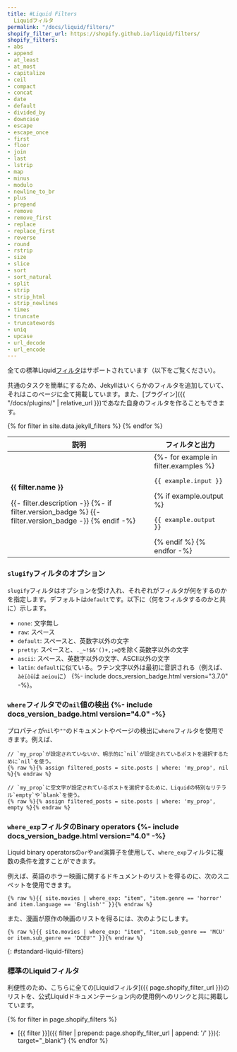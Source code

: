 ```yaml
---
title: #Liquid Filters
  Liquidフィルタ
permalink: "/docs/liquid/filters/"
shopify_filter_url: https://shopify.github.io/liquid/filters/
shopify_filters:
- abs
- append
- at_least
- at_most
- capitalize
- ceil
- compact
- concat
- date
- default
- divided_by
- downcase
- escape
- escape_once
- first
- floor
- join
- last
- lstrip
- map
- minus
- modulo
- newline_to_br
- plus
- prepend
- remove
- remove_first
- replace
- replace_first
- reverse
- round
- rstrip
- size
- slice
- sort
- sort_natural
- split
- strip
- strip_html
- strip_newlines
- times
- truncate
- truncatewords
- uniq
- upcase
- url_decode
- url_encode
---
```


全ての標準Liquid[フィルタ](#standard-liquid-filters)はサポートされています（以下をご覧ください）。

<!-- All of the standard Liquid [filters](#standard-liquid-filters) are supported (see below). -->

共通のタスクを簡単にするため、Jekyllはいくらかのフィルタを追加していて、それはこのページに全て掲載しています。また、[プラグイン]({{ "/docs/plugins/" | relative_url }})であなた自身のフィルタを作ることもできます。

<!-- To make common tasks easier, Jekyll even adds a few handy filters of its own,
all of which you can find on this page. You can also create your own filters
using [plugins](/docs/plugins/). -->

<div class="mobile-side-scroller">
<table>
  <thead>
    <tr>
      <th>説明<!-- Description --></th>
      <th><span class="filter">フィルタ</span>と<span class="output">出力</span><!-- <span class="filter">Filter</span> and <span class="output">Output</span> --></th>
    </tr>
  </thead>
  <tbody>
    {% for filter in site.data.jekyll_filters %}
      <tr>
        <td>
          <p class="name"><strong>{{ filter.name }}</strong></p>
          <p>
            {{- filter.description -}}
            {%- if filter.version_badge %}
              <span class="version-badge" title="This filter is available from version {{ filter.version_badge }}">
                {{- filter.version_badge -}}
              </span>
            {% endif -%}
          </p>
        </td>
        <td class="align-center">
          {%- for example in filter.examples %}
            <p><code class="filter">{{ example.input }}</code></p>
            {% if example.output %}<p><code class="output">{{ example.output }}</code></p>{% endif %}
          {% endfor -%}
        </td>
      </tr>
    {% endfor %}
  </tbody>
</table>
</div>

### `slugify`フィルタのオプション
<!-- ### Options for the `slugify` filter -->

`slugify`フィルタはオプションを受け入れ、それぞれがフィルタが何をするのかを指定します。デフォルトは`default`です。以下に（何をフィルタするのかと共に）示します。

<!-- The `slugify` filter accepts an option, each specifying what to filter.
The default is `default`. They are as follows (with what they filter): -->

- `none`: 文字無し
- `raw`: スペース
- `default`: スペースと、英数字以外の文字
- `pretty`: スペースと、`._~!$&'()+,;=@`を除く英数字以外の文字
- `ascii`: スペース、英数字以外の文字、ASCII以外の文字
- `latin`: `default`に似ている。ラテン文字以外は最初に音訳される（例えば、`àèïòü`は `aeiou`に） {%- include docs_version_badge.html version="3.7.0" -%}。

<!-- - `none`: no characters
- `raw`: spaces
- `default`: spaces and non-alphanumeric characters
- `pretty`: spaces and non-alphanumeric characters except for `._~!$&'()+,;=@`
- `ascii`: spaces, non-alphanumeric, and non-ASCII characters
- `latin`: like `default`, except Latin characters are first transliterated (e.g. `àèïòü` to `aeiou`) {%- include docs_version_badge.html version="3.7.0" -%}. -->

### `where`フィルタでの`nil`値の検出 {%- include docs_version_badge.html version="4.0" -%}
<!-- ### Detecting `nil` values with `where` filter {%- include docs_version_badge.html version="4.0" -%} -->

プロパティが`nil`や`""`のドキュメントやページの検出に`where`フィルタを使用できます。例えば、

<!-- You can use the `where` filter to detect documents and pages with properties that are `nil` or `""`. For example, -->

```liquid
// `my_prop`が設定されていないか、明示的に`nil`が設定されているポストを選択するために`nil`を使う。
{% raw %}{% assign filtered_posts = site.posts | where: 'my_prop', nil %}{% endraw %}
```

<!-- ```liquid
// Using `nil` to select posts that either do not have `my_prop` defined or `my_prop` has been set to `nil` explicitly.
{% raw %}{% assign filtered_posts = site.posts | where: 'my_prop', nil %}{% endraw %}
``` -->

```liquid
// `my_prop`に空文字が設定されているポストを選択するために、Liquidの特別なリテラル`empty`や`blank`を使う。
{% raw %}{% assign filtered_posts = site.posts | where: 'my_prop', empty %}{% endraw %}
```

<!-- ```liquid
// Using Liquid's special literal `empty` or `blank` to select posts that have `my_prop` set to an empty value.
{% raw %}{% assign filtered_posts = site.posts | where: 'my_prop', empty %}{% endraw %}
``` -->

### `where_exp`フィルタのBinary operators {%- include docs_version_badge.html version="4.0" -%}
<!-- ### Binary operators in `where_exp` filter {%- include docs_version_badge.html version="4.0" -%} -->

Liquid binary operatorsの`or`や`and`演算子を使用して、`where_exp`フィルタに複数の条件を渡すことができます。

<!-- You can use Liquid binary operators `or` and `and` in the expression passed to the `where_exp` filter to employ multiple
conditionals in the operation. -->

例えば、英語のホラー映画に関するドキュメントのリストを得るのに、次のスニペットを使用できます。

<!-- For example, to get a list of documents on English horror flicks, one could use the following snippet: -->

```liquid
{% raw %}{{ site.movies | where_exp: "item", "item.genre == 'horror' and item.language == 'English'" }}{% endraw %}
```

また、漫画が原作の映画のリストを得るには、次のようにします。

<!-- Or to get a list of comic-book based movies, one may use the following: -->

```liquid
{% raw %}{{ site.movies | where_exp: "item", "item.sub_genre == 'MCU' or item.sub_genre == 'DCEU'" }}{% endraw %}
```

{: #standard-liquid-filters}
### 標準のLiquidフィルタ
<!-- ### Standard Liquid Filters -->

利便性のため、こちらに全ての[Liquidフィルタ]({{ page.shopify_filter_url }})のリストを、公式Liquidドキュメンテーション内の使用例へのリンクと共に掲載しています。

<!-- For your convenience, here is the list of all [Liquid filters]({{ page.shopify_filter_url }}) with links to examples in the official Liquid documentation. -->

{% for filter in page.shopify_filters %}
- [{{ filter }}]({{ filter | prepend: page.shopify_filter_url | append: '/' }}){: target="_blank"}
{% endfor %}
